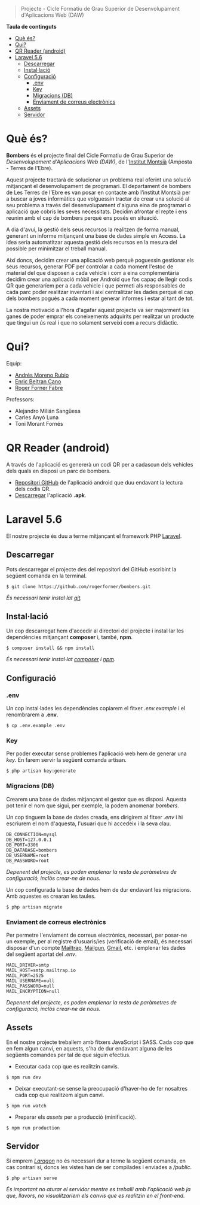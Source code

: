 > Projecte - Cicle Formatiu de Grau Superior de Desenvolupament d'Aplicacions Web (DAW)

**Taula de continguts**

- [Què és?](#que-es)
- [Qui?](#qui)
- [QR Reader (android)](#qr-reader-android)
- [Laravel 5.6](#laravel-56)
	- [Descarregar](#descarregar)
	- [Instal·lació](#instal-lacio)
	- [Configuració](#configuracio)
		- [.env](#env)
		- [Key](#key)
		- [Migracions (DB)](#migracions-db)
		- [Enviament de correus electrònics](#enviament-de-correus-electronics)
	- [Assets](#assets)
	- [Servidor](#servidor)

# Què és?

**Bombers** és el projecte final del Cicle Formatiu de Grau Superior de _Desenvolupament d'Aplicacions Web (DAW)_, de l'[Institut Montsià](http://agora.xtec.cat/insmontsia/) (Amposta - Terres de l'Ebre).

Aquest projecte tractarà de solucionar un problema real oferint una solució mitjançant el desenvolupament de programari. El departament de bombers de Les Terres de l’Ebre es van posar en contacte amb l’institut Montsià per a buscar a joves informàtics que volguessin tractar de crear una solució al seu problema a través del desenvolupament d'alguna eina de programari o aplicació que cobrís les seves necessitats. Decidim afrontar el repte i ens reunim amb el cap de bombers perquè ens posés en situació.

A dia d'avui, la gestió dels seus recursos la realitzen de forma manual, generant un informe mitjançant una base de dades simple en Access. La idea seria automatitzar aquesta gestió dels recursos en la mesura del possible per minimitzar el treball manual.

Així doncs, decidim crear una aplicació web perquè poguessin gestionar els seus recursos, generar PDF per controlar a cada moment l'estoc de material del que disposen a cada vehicle i com a eina complementària decidim crear una aplicació mòbil per Android que fos capaç de llegir codis QR que generaríem per a cada vehicle i que permeti als responsables de cada parc poder realitzar inventari i així centralitzar les dades perquè el cap dels bombers pogués a cada moment generar informes i estar al tant de tot.

La nostra motivació a l'hora d'agafar aquest projecte va ser majorment les ganes de poder emprar els coneixements adquirits per realitzar un producte que tingui un ús real i que no solament serveixi com a recurs didàctic.

# Qui?

Equip:
- [Andrés Moreno Rubio](https://www.linkedin.com/in/andr%C3%A9s-moreno-rubio-49ab1860/)
- [Enric Beltran Cano](https://www.linkedin.com/in/enric-beltran-cano-400264156/)
- [Roger Forner Fabre](https://www.linkedin.com/in/rogerforner/)

Professors:
- Alejandro Milián Sangüesa
- Carles Anyó Luna
- Toni Morant Fornés

# QR Reader (android)

A través de l'aplicació es genererà un codi QR per a cadascun dels vehicles dels quals en disposi un parc de bombers.
- [Repositori GitHub](https://github.com/rogerforner/bombers-qrReader) de l'aplicació android que duu endavant la lectura dels codis QR.
- [Descarregar](https://github.com/rogerforner/bombers-qrReader/blob/master/bombers.apk?raw=true) l'aplicació **.apk**.

# Laravel 5.6

El nostre projecte és duu a terme mitjançant el framework PHP [Laravel](https://laravel.com/).

## Descarregar

Pots descarregar el projecte des del repositori del GitHub escribint la següent comanda en la terminal.

```
$ git clone https://github.com/rogerforner/bombers.git
```

_És necessari tenir instal·lat [git](https://git-scm.com/)._

## Instal·lació

Un cop descarregat hem d'accedir al directori del projecte i instal·lar les dependències mitjançant **composer** i, també, **npm**.

```
$ composer install && npm install
```

_És necessari tenir instal·lat [composer](https://getcomposer.org/) i [npm](https://www.npmjs.com/get-npm)._

## Configuració

### .env

Un cop instal·lades les dependències copiarem el fitxer _.env.example_ i el renombrarem a **.env**.

```
$ cp .env.example .env
```

### Key

Per poder executar sense problemes l'aplicació web hem de generar una _key_. En farem servir la següent comanda artisan.

```
$ php artisan key:generate
```

### Migracions (DB)

Crearem una base de dades mitjançant el gestor que es disposi. Aquesta pot tenir el nom que sigui, per exemple, la podem anomenar _bombers_.

Un cop tinguem la base de dades creada, ens dirigirem al fitxer _.env_ i hi escriurem el nom d'aquesta, l'usuari que hi accedeix i la seva clau.

```
DB_CONNECTION=mysql
DB_HOST=127.0.0.1
DB_PORT=3306
DB_DATABASE=bombers
DB_USERNAME=root
DB_PASSWORD=root
```

_Depenent del projecte, es poden emplenar la resta de paràmetres de configuració, inclòs crear-ne de nous._

Un cop configurada la base de dades hem de dur endavant les migracions. Amb aquestes es crearan les taules.

```
$ php artisan migrate
```

### Enviament de correus electrònics

Per permetre l'enviament de correus electrònics, necessari, per posar-ne un exemple, per al registre d'usuaris/ies (verificació de email), és necessari disposar d'un compte [Mailtrap](https://mailtrap.io), [Mailgun](https://www.mailgun.com/), [Gmail](https://www.google.com/gmail/), etc. i emplenar les dades del següent apartat del _.env_.

```
MAIL_DRIVER=smtp
MAIL_HOST=smtp.mailtrap.io
MAIL_PORT=2525
MAIL_USERNAME=null
MAIL_PASSWORD=null
MAIL_ENCRYPTION=null
```

_Depenent del projecte, es poden emplenar la resta de paràmetres de configuració, inclòs crear-ne de nous._

## Assets

En el nostre projecte treballem amb fitxers JavaScript i SASS. Cada cop que en fem algun canvi, en aquests, s'ha de dur endavant alguna de les següents comandes per tal de que siguin efectius.

- Executar cada cop que es realitzin canvis.
```
$ npm run dev
```
- Deixar executant-se sense la preocupació d'haver-ho de fer nosaltres cada cop que realitzem algun canvi.
```
$ npm run watch
```
- Preparar els _assets_ per a producció (minificació).
```
$ npm run production
```

## Servidor

Si emprem _[Laragon](https://laragon.org/)_ no és necessari dur a terme la següent comanda, en cas contrari sí, doncs les vistes han de ser compilades i enviades a _/public_.

```
$ php artisan serve
```

_És important no aturar el servidor mentre es treballi amb l'aplicació web ja que, llavors, no visualitzariem els canvis que es realitzin en el front-end._
